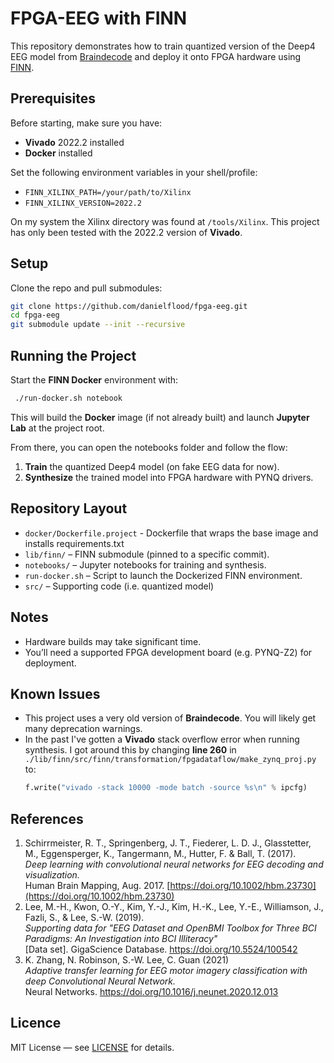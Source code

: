 # FPGA-EEG with FINN

This repository demonstrates how to train quantized version of the Deep4 EEG model from [Braindecode](https://braindecode.org) and deploy it
onto FPGA hardware using [FINN](https://finn.readthedocs.io/en/latest/).

## Prerequisites

Before starting, make sure you have:
- **Vivado** 2022.2 installed
- **Docker** installed

Set the following environment variables in your shell/profile:

- `FINN_XILINX_PATH=/your/path/to/Xilinx`
- `FINN_XILINX_VERSION=2022.2`

On my system the Xilinx directory was found at `/tools/Xilinx`. This project has only been tested with the 2022.2 version of **Vivado**.

## Setup

Clone the repo and pull submodules:
```bash   
git clone https://github.com/danielflood/fpga-eeg.git
cd fpga-eeg
git submodule update --init --recursive
``` 
## Running the Project

Start the **FINN Docker** environment with:

```bash
 ./run-docker.sh notebook
 ``` 


This will build the **Docker** image (if not already built) and launch **Jupyter Lab** at the project root.

From there, you can open the notebooks folder and follow the flow:

1.  **Train** the quantized Deep4 model (on fake EEG data for now).
2.  **Synthesize** the trained model into FPGA hardware with PYNQ drivers.

## Repository Layout

- `docker/Dockerfile.project` - Dockerfile that wraps the base image and installs requirements.txt
- `lib/finn/` – FINN submodule (pinned to a specific commit).
- `notebooks/` – Jupyter notebooks for training and synthesis.
- `run-docker.sh` – Script to launch the Dockerized FINN environment.
- `src/` – Supporting code (i.e. quantized model)

## Notes

- Hardware builds may take significant time.
- You’ll need a supported FPGA development board (e.g. PYNQ-Z2) for deployment.

## Known Issues

- This project uses a very old version of **Braindecode**. You will likely get many deprecation warnings.
- In the past I've gotten a **Vivado** stack overflow error when running synthesis. I got around this by changing **line 260** in `./lib/finn/src/finn/transformation/fpgadataflow/make_zynq_proj.py` to:
  ```python
  f.write("vivado -stack 10000 -mode batch -source %s\n" % ipcfg)
  ``` 

## References
1. Schirrmeister, R. T., Springenberg, J. T., Fiederer, L. D. J.,      Glasstetter, M., Eggensperger, K., Tangermann, M., Hutter, F. & Ball, T. (2017).   
  *Deep learning with convolutional neural networks for EEG decoding and visualization.*  
  Human Brain Mapping, Aug. 2017. [https://doi.org/10.1002/hbm.23730](https://doi.org/10.1002/hbm.23730)
2. Lee, M.-H., Kwon, O.-Y., Kim, Y.-J., Kim, H.-K., Lee, Y.-E., Williamson, J., Fazli, S., & Lee, S.-W. (2019).  
  *Supporting data for "EEG Dataset and OpenBMI Toolbox for Three BCI Paradigms: An Investigation into BCI Illiteracy"*  
  [Data set]. GigaScience Database. https://doi.org/10.5524/100542
3. K. Zhang, N. Robinson, S.-W. Lee, C. Guan (2021)  
   *Adaptive transfer learning for EEG motor imagery classification with deep Convolutional Neural Network.*  
   Neural Networks. https://doi.org/10.1016/j.neunet.2020.12.013 

## Licence
MIT License — see [LICENSE](./LICENCE) for details.